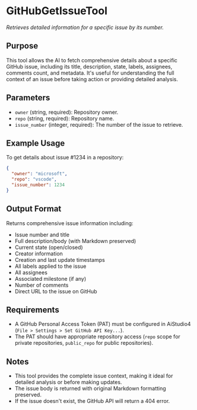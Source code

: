 ﻿# GitHubGetIssueTool
*Retrieves detailed information for a specific issue by its number.*

## Purpose

This tool allows the AI to fetch comprehensive details about a specific GitHub issue, including its title, description, state, labels, assignees, comments count, and metadata. It's useful for understanding the full context of an issue before taking action or providing detailed analysis.

## Parameters

- `owner` (string, required): Repository owner.
- `repo` (string, required): Repository name.
- `issue_number` (integer, required): The number of the issue to retrieve.

## Example Usage

To get details about issue #1234 in a repository:
```json
{
  "owner": "microsoft",
  "repo": "vscode",
  "issue_number": 1234
}
```

## Output Format

Returns comprehensive issue information including:
- Issue number and title
- Full description/body (with Markdown preserved)
- Current state (open/closed)
- Creator information
- Creation and last update timestamps
- All labels applied to the issue
- All assignees
- Associated milestone (if any)
- Number of comments
- Direct URL to the issue on GitHub

## Requirements

- A GitHub Personal Access Token (PAT) must be configured in AiStudio4 (`File > Settings > Set GitHub API Key...`).
- The PAT should have appropriate repository access (`repo` scope for private repositories, `public_repo` for public repositories).

## Notes

- This tool provides the complete issue context, making it ideal for detailed analysis or before making updates.
- The issue body is returned with original Markdown formatting preserved.
- If the issue doesn't exist, the GitHub API will return a 404 error.